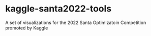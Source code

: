 # kaggle-santa2022-tools
A set of visualizations for the 2022 Santa Optimizatoin Competition promoted by Kaggle
